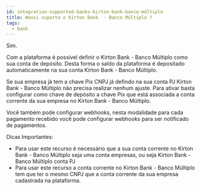 ```yaml
---
id: integration-supported-banks-kirton-bank-banco-múltiplo
title: Woovi suporta o Kirton Bank  - Banco Múltiplo ?
tags:
  - bank
---
```


Sim.

Com a plataforma é possível definir o Kirton Bank  - Banco Múltiplo como sua conta de depósito. Desta forma o saldo da plataforma é depositado automaticamente na sua conta Kirton Bank  - Banco Múltiplo.

Se sua empresa já tem a chave Pix CNPJ já defindo na sua conta PJ Kirton Bank  - Banco Múltiplo não precisa realizar nenhum ajuste. Para ativar basta configurar como chave de depósito a chave Pix que está associada a conta corrente da sua empresa no Kirton Bank  - Banco Múltiplo.

Você também pode configurar webhooks, nesta modalidade para cada pagamento recebido você pode configurar webhooks para ser notificado de pagamentos.

Dicas Importantes:

- Para usar este recurso é necessário que a sua conta corrente no Kirton Bank  - Banco Múltiplo seja uma conta empresas, ou seja Kirton Bank  - Banco Múltiplo conta PJ
- Para usar este recurso a conta corrente no Kirton Bank  - Banco Múltiplo tem que ter o mesmo CNPJ que a conta corrente da sua empresa cadastrada na plataforma.
